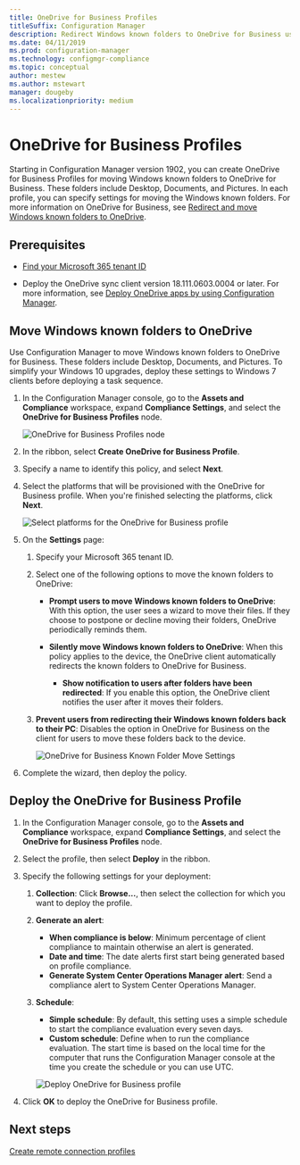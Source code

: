 ```yaml
---
title: OneDrive for Business Profiles
titleSuffix: Configuration Manager
description: Redirect Windows known folders to OneDrive for Business using a OneDrive for Business profile in Configuration Manager.
ms.date: 04/11/2019
ms.prod: configuration-manager
ms.technology: configmgr-compliance
ms.topic: conceptual
author: mestew
ms.author: mstewart
manager: dougeby
ms.localizationpriority: medium
---
```


# OneDrive for Business Profiles

Starting in Configuration Manager version 1902, you can create OneDrive for Business Profiles for moving Windows known folders to OneDrive for Business. These folders include Desktop, Documents, and Pictures. In each profile, you can specify settings for moving the Windows known folders. For more information on OneDrive for Business, see [Redirect and move Windows known folders to OneDrive](/onedrive/redirect-known-folders). <!--3556021-->

## Prerequisites

- [Find your Microsoft 365 tenant ID](/onedrive/find-your-office-365-tenant-id)  

- Deploy the OneDrive sync client version 18.111.0603.0004 or later. For more information, see [Deploy OneDrive apps by using Configuration Manager](/onedrive/deploy-on-windows).  

## <a name="bkmk_odfb"></a> Move Windows known folders to OneDrive
<!--3556021-->
Use Configuration Manager to move Windows known folders to OneDrive for Business. These folders include Desktop, Documents, and Pictures. To simplify your Windows 10 upgrades, deploy these settings to Windows 7 clients before deploying a task sequence. 

1. In the Configuration Manager console, go to the **Assets and Compliance** workspace, expand **Compliance Settings**, and select the **OneDrive for Business Profiles** node.  

   ![OneDrive for Business Profiles node](media/onedrive-for-business-profiles-node.png)
2. In the ribbon, select **Create OneDrive for Business Profile**.  

3. Specify a name to identify this policy, and select **Next**.  

4. Select the platforms that will be provisioned with the OneDrive for Business profile. When you're finished selecting the platforms, click **Next**.

    ![Select platforms for the OneDrive for Business profile](media/onedrive-for-business-profile-select-platforms.png) 

5. On the **Settings** page:

    1. Specify your Microsoft 365 tenant ID.  

    2. Select one of the following options to move the known folders to OneDrive:  

        - **Prompt users to move Windows known folders to OneDrive**: With this option, the user sees a wizard to move their files. If they choose to postpone or decline moving their folders, OneDrive periodically reminds them.  

        - **Silently move Windows known folders to OneDrive**: When this policy applies to the device, the OneDrive client automatically redirects the known folders to OneDrive for Business.  

            - **Show notification to users after folders have been redirected**: If you enable this option, the OneDrive client notifies the user after it moves their folders.  

    3. **Prevent users from redirecting their Windows known folders back to their PC**: Disables the option in OneDrive for Business on the client for users to move these folders back to the device.  

       ![OneDrive for Business Known Folder Move Settings](media/onedrive-for-business-profile-move-folder-settings.png)

6. Complete the wizard, then deploy the policy.  


## Deploy the OneDrive for Business Profile

1. In the Configuration Manager console, go to the **Assets and Compliance** workspace, expand **Compliance Settings**, and select the **OneDrive for Business Profiles** node.  


2. Select the profile, then select **Deploy** in the ribbon.

3. Specify the following settings for your deployment:

   1. **Collection**: Click **Browse...**, then select the collection for which you want to deploy the profile.  
   1. **Generate an alert**:

      - **When compliance is below**: Minimum percentage of client compliance to maintain otherwise an alert is generated.
      -  **Date and time**: The date alerts first start being generated based on profile compliance.
      - **Generate System Center Operations Manager alert**: Send a compliance alert to System Center Operations Manager.
   1. **Schedule**:

      - **Simple schedule**: By default, this setting uses a simple schedule to start the compliance evaluation every seven days.
      - **Custom schedule**: Define when to run the compliance evaluation. The start time is based on the local time for the computer that runs the Configuration Manager console at the time you create the schedule or you can use UTC.
 
      ![Deploy OneDrive for Business profile](media/onedrive-for-business-deploy-profile.png)

4. Click **OK** to deploy the OneDrive for Business profile.


## Next steps

[Create remote connection profiles](create-remote-connection-profiles.md)
